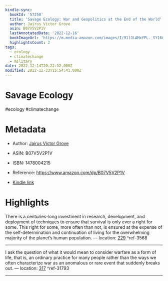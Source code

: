 ```yaml
---
kindle-sync:
  bookId: '57250'
  title: 'Savage Ecology: War and Geopolitics at the End of the World'
  author: Jairus Victor Grove
  asin: B07V5V2P1V
  lastAnnotatedDate: '2022-12-16'
  bookImageUrl: 'https://m.media-amazon.com/images/I/91lJLAMxYPL._SY160.jpg'
  highlightsCount: 2
tags:
  - ecology
  - climatechange
  - military
date: 2022-12-14T20:22:52.000Z
modified: 2022-12-23T15:54:41.000Z
---
```

# Savage Ecology

#ecology #climatechange 

# Metadata

* Author: [Jairus Victor Grove](https://www.amazon.com/Jairus-Victor-Grove/e/B07THJWX2G/ref=dp_byline_cont_ebooks_1)

* ASIN: B07V5V2P1V

* ISBN: 1478004215

* Reference: <https://www.amazon.com/dp/B07V5V2P1V>

* [Kindle link](kindle://book?action=open&asin=B07V5V2P1V)

# Highlights

There is a centuries-long investment in research, development, and deployment of techniques to ensure that survival is only ever a right for some. This right for some, more often than not, is ensured at the expense of the self-determination and continuation of living for the overwhelming majority of the planet’s human population. — location: [229](kindle://book?action=open&asin=B07V5V2P1V&location=229) ^ref-3568

---

I ask the question of what it would mean to consider warfare as a form of life, that is, an ordinary practice for many people rather than the ways we often characterize war as an anomalous or rare event that suddenly breaks out. — location: [317](kindle://book?action=open&asin=B07V5V2P1V&location=317) ^ref-31793

---
